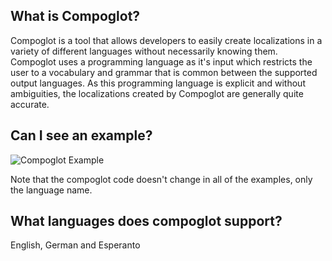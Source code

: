 ## What is Compoglot?
Compoglot is a tool that allows developers to easily create localizations in a variety of different languages without necessarily knowing them. Compoglot uses a programming language as it's input which restricts the user to a vocabulary and grammar that is common between the supported output languages. As this programming language is explicit and without ambiguities, the localizations created by Compoglot are generally quite accurate.


## Can I see an example?
![Compoglot Example](http://i.imgur.com/HlDOhj7.png)

Note that the compoglot code doesn't change in all of the examples, only the language name.


## What languages does compoglot support?
English, German and Esperanto


